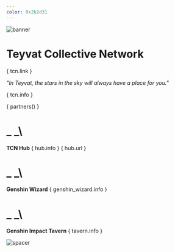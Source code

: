 ```yaml
---
color: 0x2b2d31
---
```


![banner](https://i.imgur.com/sDdOtLU.png)

# Teyvat Collective Network

{ tcn.link }

*"In Teyvat, the stars in the sky will always have a place for you."*

{ tcn.info }

{ partners() }

# _ _\
**TCN Hub**
{ hub.info } { hub.url }

# _ _\
**Genshin Wizard**
{ genshin_wizard.info }

# _ _\
**Genshin Impact Tavern**
{ tavern.info }

![spacer](https://i.imgur.com/3yKSBha.png)